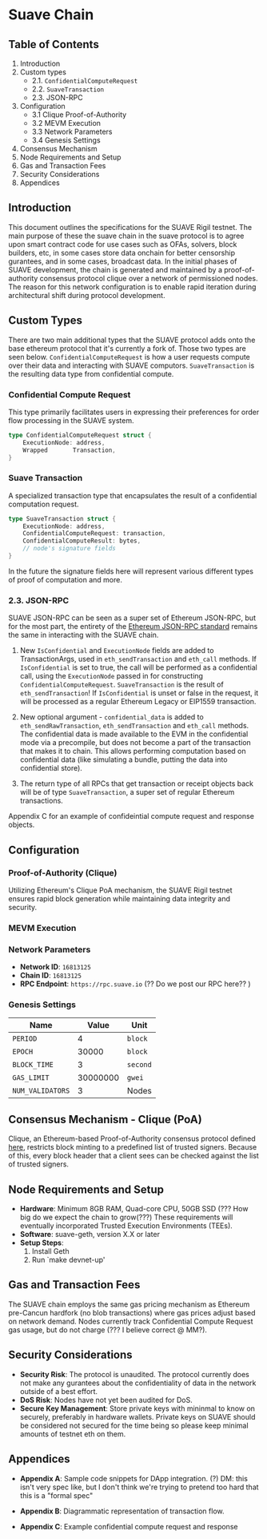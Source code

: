# Suave Chain

## Table of Contents
1. Introduction
2. Custom types
   - 2.1. `ConfidentialComputeRequest`
   - 2.2. `SuaveTransaction`
   - 2.3. JSON-RPC
3. Configuration
   - 3.1 Clique Proof-of-Authority
   - 3.2 MEVM Execution
   - 3.3 Network Parameters
   - 3.4 Genesis Settings
4. Consensus Mechanism
5. Node Requirements and Setup
6. Gas and Transaction Fees
7. Security Considerations
8. Appendices

## Introduction

This document outlines the specifications for the SUAVE Rigil testnet. The main purpose of these the suave chain in the suave protocol is to agree upon smart contract code for use cases such as OFAs, solvers, block builders, etc, in some cases store data onchain for better censorship gurantees, and in some cases, broadcast data. In the initial phases of SUAVE development, the chain is generated and maintained by a proof-of-authority consensus protocol clique over a network of permissioned nodes. The reason for this network configuration is to enable rapid iteration during architectural shift during protocol development.

## Custom Types

There are two main additional types that the SUAVE protocol adds onto the base ethereum protocol that it's currently a fork of. Those two types are seen below. `ConfidentialComputeRequest` is how a user requests compute over their data and interacting with SUAVE computors. `SuaveTransaction` is the resulting data type from confidential compute.

### Confidential Compute Request

This type primarily facilitates users in expressing their preferences for order flow processing in the SUAVE system.

```go
type ConfidentialComputeRequest struct {
	ExecutionNode: address,
	Wrapped       Transaction,
}
```

### Suave Transaction

A specialized transaction type that encapsulates the result of a confidential computation request.

```go
type SuaveTransaction struct {
    ExecutionNode: address,
    ConfidentialComputeRequest: transaction,
    ConfidentialComputeResult: bytes,
    // node's signature fields
}
```
In the future the signature fields here will represent various different types of proof of computation and more.

### 2.3. JSON-RPC

SUAVE JSON-RPC can be seen as a super set of Ethereum JSON-RPC, but for the most part, the entirety of the [Ethereum JSON-RPC standard](https://geth.ethereum.org/docs/interacting-with-geth/rpc) remains the same in interacting with the SUAVE chain.

1. New `IsConfidential` and `ExecutionNode` fields are added to TransactionArgs, used in `eth_sendTransaction` and `eth_call` methods.
If `IsConfidential` is set to true, the call will be performed as a confidential call, using the `ExecutionNode` passed in for constructing `ConfidentialComputeRequest`.
`SuaveTransaction` is the result of `eth_sendTransaction`! If `IsConfidential` is unset or false in the request, it will be processed as a regular Ethereum Legacy or EIP1559 transaction.

2. New optional argument - `confidential_data` is added to `eth_sendRawTransaction`, `eth_sendTransaction` and `eth_call` methods.
The confidential data is made available to the EVM in the confidential mode via a precompile, but does not become a part of the transaction that makes it to chain. This allows performing computation based on confidential data (like simulating a bundle, putting the data into confidential store).

3. The return type of all RPCs that get transaction or receipt objects back will be of type `SuaveTransaction`, a super set of regular Ethereum transactions.

Appendix C for an example of confideintial compute request and response objects.

## Configuration

### Proof-of-Authority (Clique)

Utilizing Ethereum's Clique PoA mechanism, the SUAVE Rigil testnet ensures rapid block generation while maintaining data integrity and security.

### MEVM Execution


### Network Parameters

- **Network ID**: `16813125`
- **Chain ID**: `16813125`
- **RPC Endpoint**: `https://rpc.suave.io` (?? Do we post our RPC here?? )

### Genesis Settings

| Name | Value | Unit |
| - | - | - |
| `PERIOD` | 4 | `block`
| `EPOCH` | 30000 | `block`
| `BLOCK_TIME` | 3 | `second`
| `GAS_LIMIT`| 30000000 | `gwei`
| `NUM_VALIDATORS` | 3 | Nodes

## Consensus Mechanism - Clique (PoA)

Clique, an Ethereum-based Proof-of-Authority consensus protocol defined [here](https://eips.ethereum.org/EIPS/eip-225#:~:text=A%20PoA%20scheme%20is%20based,the%20list%20of%20trusted%20signers), restricts block minting to a predefined list of trusted signers. Because of this, every block header that a client sees can be checked against the list of trusted signers.


## Node Requirements and Setup

- **Hardware**: Minimum 8GB RAM, Quad-core CPU, 50GB SSD (??? How big do we expect the chain to grow(???) These requirements will eventually incorporated Trusted Execution Environments (TEEs).
- **Software**: suave-geth, version X.X or later
- **Setup Steps**:
  1. Install Geth
  2. Run `make devnet-up'

## Gas and Transaction Fees

The SUAVE chain employs the same gas pricing mechanism as Ethereum pre-Cancun hardfork (no blob transactions) where gas prices adjust based on network demand. Nodes currently track Confidential Compute Request gas usage, but do not charge (??? I believe correct @ MM?).

## Security Considerations

- **Security Risk**: The protocol is unaudited. The protocol currently does not make any gurantees about the confidentiality of data in the network outside of a best effort.
- **DoS Risk**: Nodes have not yet been audited for DoS.
- **Secure Key Management**: Store private keys with mininmal to know  on securely, preferably in hardware wallets. Private keys on SUAVE should be considered not secured for the time being so please keep minimal amounts of testnet eth on them.

## Appendices

- **Appendix A**: Sample code snippets for DApp integration. (?) DM: this isn't very spec like, but I don't think we're trying to pretend too hard that this is a "formal spec"
- **Appendix B**: Diagrammatic representation of transaction flow.

- **Appendix C**: Example confidential compute request and response